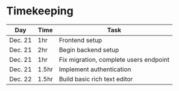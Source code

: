 # Timekeeping

| Day     | Time  | Task                                   |
| ------- | ----- | -------------------------------------- |
| Dec. 21 | 1hr   | Frontend setup                         |
| Dec. 21 | 2hr   | Begin backend setup                    |
| Dec. 21 | 1hr   | Fix migration, complete users endpoint |
| Dec. 21 | 1.5hr | Implement authentication               |
| Dec. 22 | 1.5hr | Build basic rich text editor           |
